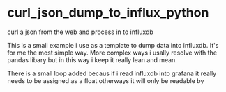 # curl_json_dump_to_influx_python
curl a json from the web and process in to influxdb

This is a small example i use as a template to dump data into influxdb. It's for me the most simple way.
More complex ways i usally resolve with the pandas libary but in this way i keep it really lean and mean.

There is a small loop added becaus if i read influxdb into grafana it really needs to be assigned as a float otherways it will only be readable by 


